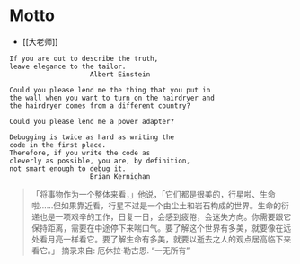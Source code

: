 # Motto

* [[大老师]]

```
If you are out to describe the truth,
leave elegance to the tailor.
                    Albert Einstein
```

```
Could you please lend me the thing that you put in
the wall when you want to turn on the hairdryer and
the hairdryer comes from a different country?

Could you please lend me a power adapter?
```

```
Debugging is twice as hard as writing the
code in the first place.
Therefore, if you write the code as
cleverly as possible, you are, by definition,
not smart enough to debug it.
                    Brian Kernighan
```

> 「将事物作为一个整体来看，」他说，「它们都是很美的，行星啦、生命啦……但如果靠近看，行星不过是一个由尘土和岩石构成的世界。生命的衍递也是一项艰辛的工作，日复一日，会感到疲倦，会迷失方向。你需要跟它保持距离，需要在中途停下来喘口气。要了解这个世界有多美，就要像在远处看月亮一样看它。要了解生命有多美，就要以逝去之人的观点居高临下来看它。」
> 摘录来自: 厄休拉·勒古恩. “一无所有”
